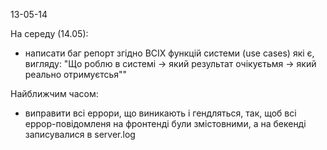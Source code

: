 13-05-14

На середу (14.05): 
- написати баг репорт згідно ВСІХ функцій системи (use cases) які є, вигляду: 
						"Що роблю в системі -> який результат очікуєтьмя -> який реально отримуєтсья""


Найближчим часом: 
- виправити всі еррори, що виникають і гендляться, так, щоб всі еррор-повідомленя на фронтенді були змістовними, а на бекенді записувалися в server.log